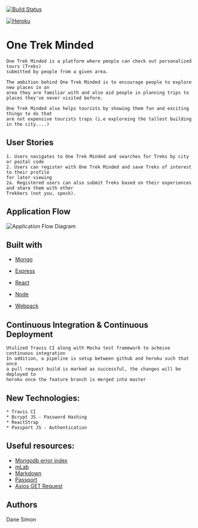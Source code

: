 [![Build Status](https://travis-ci.org/EArbeitman/Trek-It-Out.svg?branch=master)](https://travis-ci.org/EArbeitman/Trek-It-Out)

[![Heroku](https://heroku-badge.herokuapp.com/?app=heroku-badge)](https://trek-it-out.herokuapp.com/)

# One Trek Minded

	One Trek Minded is a platform where people can check out personalized tours (Treks)
	submitted by people from a given area.

	The ambition behind One Trek Minded is to encourage people to explore new places in an
	area they are familiar with and also aid people in planning trips to places they've never visited before.

	One Trek Minded also helps tourists by showing them fun and exciting things to do that
	are not expensive tourists traps (i.e exploreing the tallest building in the city....)

## User Stories

	1. Users navigates to One Trek Minded and searches for Treks by city or postal code
	2. Users can register with One Trek Minded and save Treks of interest to their profile 
	for later viewing
	2a. Registered users can also submit Treks based on their experiences and share them with other
	Trekkers (not you, spock).

## Application Flow

![Application Flow Diagram]()

## Built with

* [Mongo](https://docs.mongodb.com/manual/)
* [Express](https://expressjs.com/en/4x/api.html)
* [React](https://facebook.github.io/react/)
* [Node](https://nodejs.org/en/docs/)

* [Webpack](https://webpack.github.io/)

## Continuous Integration & Continuous Deployment

	Utulized Travis CI along with Mocha test framework to acheive continuous integration
	In addition, a pipeline is setup between github and heroku such that once
	a pull request build is marked as successful, the changes will be deployed to
	heroku once the feature branch is merged into master

## New Technologies:
	* Travis CI
	* Bcrypt JS - Password Hashing
	* ReactStrap
	* Passport JS - Authentication

## Useful resources: 

* [Mongodb error index](https://stackoverflow.com/questions/24430220/*e11000-duplicate-key-error-index-in-mongodb-mongoose)
* [mLab](http://docs.mlab.com/migrating/)
* [Markdown](https://github.com/adam-p/markdown-here/wiki/Markdown-Cheatsheet#emphasis)
* [Passport](http://passportjs.org/docs/username-password)
* [Axios GET Request](https://stackoverflow.com/questions/44888996/request-parameters-showing-as-undefined/44889353#44889353)

## Authors
Dane Simon

